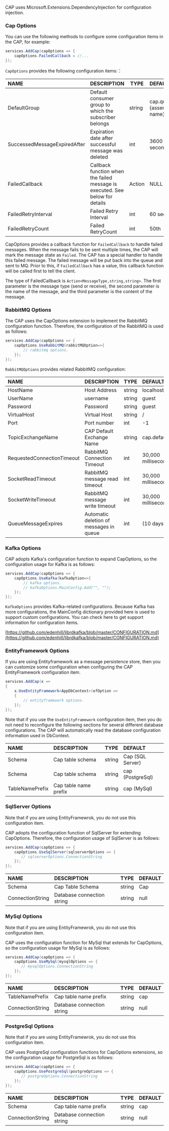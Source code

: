 CAP uses Microsoft.Extensions.DependencyInjection for configuration injection. 

### Cap Options

You can use the following methods to configure some configuration items in the CAP, for example:

```cs
services.AddCap(capOptions => {
    capOptions.FailedCallback = //...
});

```

`CapOptions` provides the following configuration items:：

NAME | DESCRIPTION | TYPE | DEFAULT
:---|:---|---|:------
DefaultGroup | Default consumer group to which the subscriber belongs | string | cap.queue+{assembly name}
SuccessedMessageExpiredAfter | Expiration date after successful message was deleted | int | 3600 seconds
FailedCallback|Callback function when the failed message is executed. See below for details | Action | NULL
FailedRetryInterval | Failed Retry Interval | int | 60 seconds
FailedRetryCount | Failed RetryCount | int | 50th

CapOptions provides a callback function for `FailedCallback` to handle failed messages. When the message fails to be sent multiple times, the CAP will mark the message state as `Failed`. The CAP has a special handler to handle this failed message. The failed message will be put back into the queue and sent to MQ. Prior to this, if `FailedCallback` has a value, this callback function will be called first to tell the client.

The type of FailedCallback is `Action<MessageType,string,string>`. The first parameter is the message type (send or receive), the second parameter is the name of the message, and the third parameter is the content of the message.

### RabbitMQ Options

The CAP uses the CapOptions extension to implement the RabbitMQ configuration function. Therefore, the configuration of the RabbitMQ is used as follows:

```cs
services.AddCap(capOptions => {
    capOptions.UseRabbitMQ(rabbitMQOption=>{
        // rabbitmq options.
    });
});
```
`RabbitMQOptions` provides related RabbitMQ configuration:

NAME | DESCRIPTION | TYPE | DEFAULT
:---|:---|---|:------
HostName | Host Address | string | localhost
UserName | username | string | guest
Password | Password | string | guest
VirtualHost | Virtual Host | string | /
Port | Port number | int | -1
TopicExchangeName | CAP Default Exchange Name | string | cap.default.topic
RequestedConnectionTimeout | RabbitMQ Connection Timeout | int | 30,000 milliseconds
SocketReadTimeout | RabbitMQ message read timeout | int | 30,000 milliseconds
SocketWriteTimeout | RabbitMQ message write timeout | int | 30,000 milliseconds
QueueMessageExpires | Automatic deletion of messages in queue | int | (10 days) ms

### Kafka Options

CAP adopts Kafka's configuration function to expand CapOptions, so the configuration usage for Kafka is as follows:

```cs
services.AddCap(capOptions => {
    capOptions.UseKafka(kafkaOption=>{
        // kafka options.
        // kafkaOptions.MainConfig.Add("", "");
    });
});
```

`KafkaOptions` provides Kafka-related configurations. Because Kafka has more configurations, the MainConfig dictionary provided here is used to support custom configurations. You can check here to get support information for configuration items.

[https://github.com/edenhill/librdkafka/blob/master/CONFIGURATION.md](https://github.com/edenhill/librdkafka/blob/master/CONFIGURATION.md)


### EntityFramework Options

If you are using Entityframework as a message persistence store, then you can customize some configuration when configuring the CAP EntityFramework configuration item.

```cs
services.AddCap(x =>
{
    x.UseEntityFramework<AppDbContext>(efOption => 
    {
        // entityframework options.
    });
});

```

Note that if you use the `UseEntityFramework` configuration item, then you do not need to reconfigure the following sections for several different database configurations. The CAP will automatically read the database configuration information used in DbContext.

NAME | DESCRIPTION | TYPE | DEFAULT
:---|:---|---|:------
Schema | Cap table schema | string | Cap (SQL Server)
Schema | Cap table schema | string | cap (PostgreSql)
TableNamePrefix | Cap table name prefix | string | cap (MySql)

### SqlServer Options

Note that if you are using EntityFramewrok, you do not use this configuration item.

CAP adopts the configuration function of SqlServer for extending CapOptions. Therefore, the configuration usage of SqlServer is as follows:

```cs
services.AddCap(capOptions => {
    capOptions.UseSqlServer(sqlserverOptions => {
       // sqlserverOptions.ConnectionString
    });
});

```

NAME | DESCRIPTION | TYPE | DEFAULT
:---|:---|---|:------
Schema | Cap Table Schema | string | Cap
ConnectionString | Database connection string | string | null

### MySql Options

Note that if you are using EntityFramewrok, you do not use this configuration item.

CAP uses the configuration function for MySql that extends for CapOptions, so the configuration usage for MySql is as follows:

```cs
services.AddCap(capOptions => {
    capOptions.UseMySql(mysqlOptions => {
       // mysqlOptions.ConnectionString
    });
});

```

NAME | DESCRIPTION | TYPE | DEFAULT
:---|:---|---|:------
TableNamePrefix | Cap table name prefix | string | cap
ConnectionString | Database connection string | string | null

### PostgreSql Options

Note that if you are using EntityFramewrok, you do not use this configuration item.

CAP uses PostgreSql configuration functions for CapOptions extensions, so the configuration usage for PostgreSql is as follows:

```cs
services.AddCap(capOptions => {
    capOptions.UsePostgreSql(postgreOptions => {
       // postgreOptions.ConnectionString
    });
});

```

NAME | DESCRIPTION | TYPE | DEFAULT
:---|:---|---|:------
Schema | Cap table name prefix | string | cap
ConnectionString | Database connection string | string | null